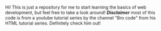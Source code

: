 Hi! This is just a repository for me to start learning the basics of web development, but feel free to take a look around!
***Disclaimer*** most of this code is from a youtube tutorial series by the channel "Bro code" from his HTML tutorial series.
Definitely check him out!